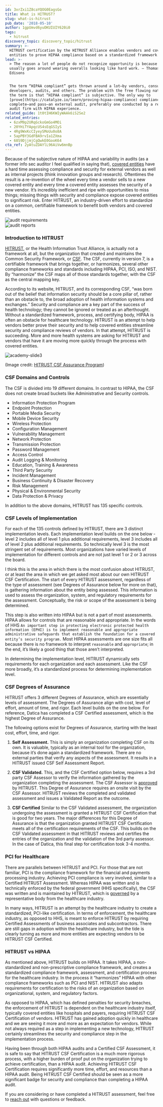 ```yaml
---
id: 3xrZxi1Z8caYQOG0EagsGo
title: What is HITRUST?
slug: what-is-hitrust
pub_date: '2018-05-10'
author: 1gpUmvd6yuOKUIUIY620i0
tags:
  - hitrust
discovery_topic: discovery_topic/hitrust
summary: >-
  HITRUST certification by the HITRUST Alliance enables vendors and covered
  entities to prove HIPAA compliance based on a standardized framework.
lead: >-
  > The reason a lot of people do not recognize opportunity is because it
  usually goes around wearing overalls looking like hard work. – Thomas A.
  Edisons


  The term “HIPAA compliant” gets thrown around a lot—by vendors, consultants,
  developers, audits, and others. The problem with the free flowing nature of
  the term is that “HIPAA compliant” is subjective. The only way to
  [prove](https://catalyze.io/learn/proving-hipaa-compliance) compliance is to
  complete—and pass—an external audit, preferably one conducted by a reputable
  audit firm with HIPAA experience.
related_guide: 1t0tIH6KWIyWAAk6iS2Se2
related_entries:
  - 6zxM9p2URqGckoGmGo4MOi
  - 20YHiTYApqcUS4sEqGSIyS
  - 4Rg9WxKcCIyeySMoUu0o8A
  - 5apPBY3GdFBA9rvIa1ZXma
  - 68S9DjjmjCgQwkE0GooK64
cta_ref: 2yAtuZDAYlL96AiVw6mnBp
---
```

Because of the subjective nature of HIPAA and variability in audits (as a former info sec auditor I feel qualified in saying that), [covered entities](https://catalyze.io/learn/the-hipaa-privacy-rule) have a hard time assessing compliance and security for external vendors as well as internal projects (think innovation groups and research). Oftentimes the result is a re-invention of the wheel every time a vendor sells to a new covered entity and every time a covered entity assesses the security of a new vendor. It’s incredibly inefficient and ripe with opportunities to miss things; missing things with security and compliance expose covered entities to significant risk. Enter HITRUST, an industry-driven effort to standardize on a common, certifiable framework to benefit both vendors and covered entities.

<div class="row">
    <div class="columns small-12 large-6">
        <img src="//images.contentful.com/189dvqdsjh46/65WY3n4gMgYyEgEUOYou0e/6363083f85e47d3f004dc948c8403a87/academy-slide1.png" alt="audit requirements">
    </div>
    <div class="columns small-12 large-6">
        <img src="//images.contentful.com/189dvqdsjh46/2Up0JnEQQwEyey2OgweGE2/857837e2201d9e34bf33ae59753d4c15/academy-slide2.png" alt="audit reports">
    </div>
</div>


### Introduction to HITRUST

[HITRUST](https://hitrustalliance.net/about-us/), or the Health Information Trust Alliance, is actually not a framework at all, but the organization that created and maintains the Common Security Framework, or [CSF](https://hitrustalliance.net/hitrust-csf/). The CSF, currently in version 7, is a certifiable framework that brings together, or harmonizes, several other compliance frameworks and standards including HIPAA, PCI, ISO, and NIST. By “harmonize” the CSF maps all of those standards together, with the CSF as the central mapping key.

According to its website, HITRUST, and its corresponding CSF, “was born out of the belief that information security should be a core pillar of, rather than an obstacle to, the broad adoption of health information systems and exchanges.” Security and compliance are a key part of the success of health technology; they cannot be ignored or treated as an afterthought. Without a standardized framework, process, and certifying body, HIPAA is often an obstacle for healthcare technology. HITRUST is an attempt to help vendors better prove their security and to help covered entities streamline security and compliance reviews of vendors. In that attempt, HITRUST is succeeding. More and more health systems are asking for HITRUST and vendors that have it are moving more quickly through the process with covered entities.

![academy-slide3](//images.contentful.com/189dvqdsjh46/6TONan7aSsEsqe6OWGMsy6/8383cf386469cb881c6ea4a0d41c6104/academy-slide3.png)

(Image credit: [HITRUST CSF Assurance Program](https://hitrustalliance.net/content/uploads/2014/04/BA-1-Understand-the-CSF-and-CSF-Assurance-Program.pdf))


### CSF Domains and Controls

The CSF is divided into 19 different domains. In contrast to HIPAA, the CSF does not create broad buckets like Administrative and Security controls.

* Information Protection Program
* Endpoint Protection
* Portable Media Security
* Mobile Device Security
* Wireless Protection
* Configuration Management
* Vulnerability Management
* Network Protection
* Transmission Protection
* Password Management
* Access Control
* Audit Logging & Monitoring
* Education, Training & Awareness
* Third Party Security
* Incident Management
* Business Continuity & Disaster Recovery
* Risk Management
* Physical & Environmental Security
* Data Protection & Privacy

In addition to the above domains, HITRUST has 135 specific controls.


### CSF Levels of Implementation

For each of the 135 controls defined by HITRUST, there are 3 distinct implementation levels. Each implementation level builds on the one below - level 2 includes all of level 1 plus additional requirements, level 3 includes all of level 2 plus additional requirements. So technically level 3 is the most stringent set of requirements. Most organizations have varied levels of implementation for different controls and are not just level 1 or 2 or 3 across the board.

I think this is the area in which there is the most confusion about HITRUST, or at least the area in which we get asked most about our own HITRUST CSF Certification. The start of every HITRUST assessment, regardless of the type of assessment (see Degrees of Assurance below for more on that), is gathering information about the entity being assessed. This information is used to assess the organization, system, and regulatory requirements for the assessment. Conceptually, the risk or scope of the assessment is being determined.

This step is also written into HIPAA but is not a part of most assessments. HIPAA allows for controls that are reasonable and appropriate. In the words of HHS `An important step in protecting electronic protected health information (EPHI) is to implement reasonable and appropriate administrative safeguards that establish the foundation for a covered entity’s security program.` Most HIPAA assessments are one size fits all because there is no framework to interpret `reasonable` and `appropriate`; in the end, it’s likely a good thing that those aren’t interpreted.

In determining the implementation level, HITRUST dynamically sets requirements for each organization and each assessment. Like the CSF more broadly, it’s a standardized process for determining implementation level.


### CSF Degrees of Assurance

HITRUST offers 3 different Degrees of Assurance, which are essentially levels of assessment. The Degrees of Assurance align with cost, level of effort, amount of time, and rigor. Each level builds on the one below. For reference, Datica has completed a CSF Certified assessment, which is the highest Degree of Assurance.

The following options exist for Degrees of Assurance, starting with the least cost, effort, time, and rigor.

1. **Self Assessment.** This is simply an organization completing CSF on its own. It is valuable, typically as an internal tool for the organization, because it’s done again a standardized framework. There are no external parties that verify any aspects of the assessment. It results in a HITRUST issued CSF Self Assessment Report.

2. **CSF Validated.** This, and the CSF Certified option below, requires a 3rd party CSF Assessor to verify the information gathered by the organization completing the assessment. The CSF Assessor is [approved](https://hitrustalliance.net/csf-assessors/) by HITRUST. This Degree of Assurance requires an onsite visit by the CSF Assessor. HITRUST reviews the completed and validated assessment and issues a Validated Report as the outcome.

3. **CSF Certified** Similar to the CSF Validated assessment, the organization undergoing the assessment is granted a HITRUST CSF Certification that is good for two years. The major differences for this Degree of Assurance is that the organization granted HITRUST CSF Certification meets all of the certification requirements of the CSF. This builds on the CSF Validated assessment in that HITRUST reviews and certifies the entries of the organization and the validation of the 3rd party assessor. In the case of Datica, this final step for certification took 3-4 months.


### PCI for Healthcare

There are parallels between HITRUST and PCI. For those that are not familiar, PCI is the compliance framework for the financial and payments processing industry. Achieving PCI compliance is very involved, similar to a Certified HITRUST Assessment. Whereas HIPAA was written and is technically enforced by the federal government (HHS specifically), the CSF was written and is maintained by HITRUST, which is [governed](https://hitrustalliance.net/about-us/board-directors/) by a representative body from the healthcare industry.

In many ways, HITRUST is an attempt by the healthcare industry to create a standardized, PCI-like certification. In terms of enforcement, the healthcare industry, as opposed to HHS, is meant to enforce HITRUST by requiring Certified Assessments of business associates and subcontractors. There are still gaps in adoption within the healthcare industry, but the tide is clearly turning as more and more entities are expecting vendors to be HITRUST CSF Certified.


### HITRUST vs HIPAA

As mentioned above, HITRUST builds on HIPAA. It takes HIPAA, a non-standardized and non-prescriptive compliance framework, and creates a standardized compliance framework, assessment, and certification process for the healthcare industry. In the process it “harmonizes” HIPAA with other compliance frameworks such as PCI and NIST. HITRUST also adapts requirements for certification to the risks of an organization based on organizational, system, and regulatory factors.

As opposed to HIPAA, which has defined penalties for security breaches, the enforcement of HITRUST is dependent on the healthcare industry itself, typically covered entities like hospitals and payers, requiring HITRUST CSF Certification of vendors. HITRUST has gained adoption quickly in healthcare and we are seeing it more and more as an expectation for vendors. While not always required as a step in implementing a new technology, HITRUST certainly streamlines the security and compliance step in the implementation process.

Having been through both HIPAA audits and a Certified CSF Assessment, it is safe to say that HITRUST CSF Certification is a much more rigorous process, with a higher burden of proof put on the organization trying to achieve certification, than a HIPAA audit. Achieving HITRUST CSF Certification requires significantly more time, effort, and resources than a HIPAA audit. Being HITRUST CSF Certified should be seen as a more significant badge for security and compliance than completing a HIPAA audit.

If you are considering or have completed a HITRUST assessment, feel free to [reach out](mailto:hipaa@datica.com) with questions or feedback.
  